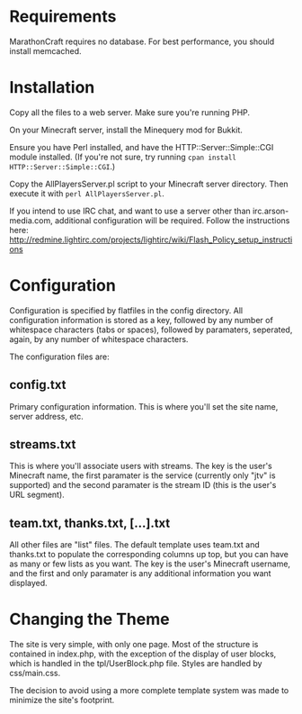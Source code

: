 Requirements
=============

MarathonCraft requires no database. For best performance, you should install memcached.

Installation
=============

Copy all the files to a web server. Make sure you're running PHP.

On your Minecraft server, install the Minequery mod for Bukkit.

Ensure you have Perl installed, and have the HTTP::Server::Simple::CGI module installed. (If you're not sure, try running `cpan install HTTP::Server::Simple::CGI`.)

Copy the AllPlayersServer.pl script to your Minecraft server directory. Then execute it with `perl AllPlayersServer.pl`.

If you intend to use IRC chat, and want to use a server other than irc.arson-media.com, additional configuration will be required. Follow the instructions here: http://redmine.lightirc.com/projects/lightirc/wiki/Flash_Policy_setup_instructions

Configuration
==============

Configuration is specified by flatfiles in the config directory. All configuration information is stored as a key, followed by any number of whitespace characters (tabs or spaces), followed by paramaters, seperated, again, by any number of whitespace characters.

The configuration files are:

config.txt
-----------

Primary configuration information. This is where you'll set the site name, server address, etc.

streams.txt
------------

This is where you'll associate users with streams. The key is the user's Minecraft name, the first paramater is the service (currently only "jtv" is supported) and the second paramater is the stream ID (this is the user's URL segment).

team.txt, thanks.txt, [...].txt
--------------------------------
All other files are "list" files. The default template uses team.txt and thanks.txt to populate the corresponding columns up top, but you can have as many or few lists as you want. The key is the user's Minecraft username, and the first and only paramater is any additional information you want displayed.

Changing the Theme
===================
The site is very simple, with only one page. Most of the structure is contained in index.php, with the exception of the display of user blocks, which is handled in the tpl/UserBlock.php file. Styles are handled by css/main.css.

The decision to avoid using a more complete template system was made to minimize the site's footprint.
